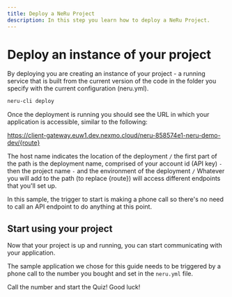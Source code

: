 ```yaml
---
title: Deploy a NeRu Project
description: In this step you learn how to deploy a NeRu Project.
---
```


# Deploy an instance of your project

By deploying you are creating an instance of your project - a running service that is built from the current version of the code in the folder you specify with the current configuration (neru.yml).

```sh
neru-cli deploy
```

Once the deployment is running you should see the URL in which your application is accessible, similar to the following:

https://client-gateway.euw1.dev.nexmo.cloud/neru-858574e1-neru-demo-dev/{route}

The host name indicates the location of the deployment `/` 
the first part of the path is the deployment name, comprised of your account id (API key) `-` then the project name `-` and the environment of the deployment `/` Whatever you will add to the path (to replace {route}) will access different endpoints that you'll set up.

In this sample, the trigger to start is making a phone call so there's no need to call an API endpoint to do anything at this point.

## Start using your project

Now that your project is up and running, you can start communicating with your application. 

The sample application we chose for this guide needs to be triggered by a phone call to the number you bought and set in the `neru.yml` file.

Call the number and start the Quiz! Good luck!